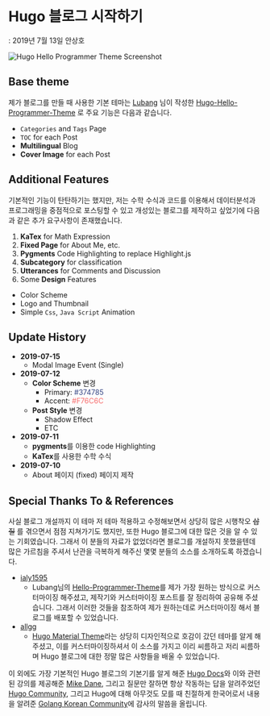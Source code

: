 # Hugo 블로그 시작하기

: 2019년 7월 13일 안상호

![Hugo Hello Programmer Theme Screenshot](https://github.com/lubang/hugo-hello-programmer-theme/blob/master/images/screenshot.png)

## Base theme

제가 블로그를 만들 때 사용한 기본 테마는 [Lubang](https://blog.lulab.net/projects/2019-05-hugo-hello-programmer-theme-v2/) 님이 작성한  [Hugo-Hello-Programmer-Theme](https://themes.gohugo.io/hugo-hello-programmer-theme/) 로 주요 기능은 다음과 같습니다.  

- `Categories` and `Tags` Page
- `TOC` for each Post
- **Multilingual** Blog
- **Cover Image** for each Post


## Additional Features

기본적인 기능이 탄탄하기는 했지만, 저는 수학 수식과 코드를 이용해서 데이터분석과 프로그래밍을 중점적으로 포스팅할 수 있고 개성있는 블로그를 제작하고 싶었기에 다음과 같은 추가 요구사항이 존재했습니다.  

1. **KaTex** for Math Expression
2. **Fixed Page** for About Me, etc.
3. **Pygments** Code Highlighting to replace Highlight.js
4. **Subcategory** for classification
5. **Utterances** for Comments and Discussion
6. Some **Design** Features
  + Color Scheme
  + Logo and Thumbnail
  + Simple `Css`, `Java Script` Animation


## Update History

- **2019-07-15**
  + Modal Image Event (Single)
- **2019-07-12**
  + **Color Scheme** 변경
    - Primary: <font color="#374785">#374785</font>
    - Accent: <font color="#F76C6C">#F76C6C</font>
  + **Post Style** 변경
    - Shadow Effect
    - ETC
- **2019-07-11**
  + **pygments**를 이용한 code Highlighting
  + **KaTex**를 사용한 수학 수식
- **2019-07-10**
  + About 페이지 (fixed) 페이지 제작  

## Special Thanks To & References

사실 블로그 개설까지  이 테마 저 테마 적용하고 수정해보면서 상당히 많은 시행착오 ~~삽질~~ 를 겪으면서 점점 지쳐가기도 했지만, 또한 Hugo 블로그에 대한 많은 것을 알 수 있는 기회였습니다. 그래서 이 분들의 자료가 없었더라면 블로그를 개설하지 못했을텐데 많은 가르침을 주셔서 난관을 극복하게 해주신 몇몇 분들의 소스를 소개하도록 하겠습니다.  

- [ialy1595](https://ialy1595.github.io/post/blog-construct-2/)
  + Lubang님의 [Hello-Programmer-Theme](https://github.com/lubang/hugo-hello-programmer-theme)를 제가 가장 원하는 방식으로 커스터마이징 해주셨고, 제작기와 커스터마이징 포스트를 잘 정리하여 공유해 주셨습니다. 그래서 이러한 것들을 참조하여 제가 원하는데로 커스터마이징 해서 블로그를 배포할 수 있었습니다.
- [allgg](https://allgg.me/article/how-to-use-hugo-material-blog-theme/)
  + [Hugo Material Theme](https://github.com/digitalcraftsman/hugo-material-docs)라는 상당히 디자인적으로 호감이 갔던 테마를 알게 해주셨고, 이를 커스터마이징하셔서 이 소스를 가지고 이리 씨름하고 저리 씨름하며 Hugo 블로그에 대한 정말 많은 사항들을 배울 수 있었습니다.   

이 외에도 가장 기본적인 Hugo 블로그의 기본기를 알게 해준 [Hugo Docs](https://gohugo.io/documentation/)와 이와 관련된 강의를 제공해준 [Mike Dane](https://www.youtube.com/watch?v=qtIqKaDlqXo&list=PLLAZ4kZ9dFpOnyRlyS-liKL5ReHDcj4G3), 그리고 질문만 잘하면 항상 작동하는 답을 알려주었던 [Hugo Community](https://discourse.gohugo.io/), 그리고 Hugo에 대해 아무것도 모를 때 친절하게 한국어로서 내용을 알려준 [Golang Korean Community](https://golangkorea.github.io/series/hugo-introduction/)에 감사의 말씀을 올립니다.
